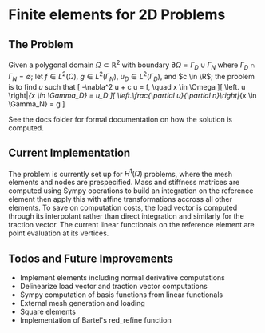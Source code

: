 # Finite elements for 2D Problems

## The Problem

Given a polygonal domain $\Omega \subset \mathbb R^2$ with boundary $\partial \Omega = \Gamma_D \cup \Gamma_N$ where $\Gamma_D \cap \Gamma_N = \emptyset$; let $f \in L^2(\Omega)$, $g \in L^2(\Gamma_N)$, $u_D \in L^2(\Gamma_D)$, and $c \in \R$; the problem is to find $u$ such that
\[
  -\nabla^2 u + c u = f, \quad x \in \Omega
\]\[
  \left. u \right|_{x \in \Gamma_D} = u_D
\]\[
  \left.\frac{\partial u}{\partial n}\right|_{x \in \Gamma_N} = g
\]

See the docs folder for formal documentation on how the solution is computed.

## Current Implementation

The problem is currently set up for $H^1(\Omega)$ problems, where the mesh elements and nodes are prespecified. Mass and stiffness matrices are computed using Sympy operations to build an integration on the reference element then apply this with affine transformations accross all other elements.  To save on computation costs, the load vector is computed through its interpolant rather than direct integration and similarly for the traction vector.  The current linear functionals on the reference element are point evaluation at its vertices.

## Todos and Future Improvements

- Implement elements including normal derivative computations
- Delinearize load vector and traction vector computations
- Sympy computation of basis functions from linear functionals
- External mesh generation and loading
- Square elements
- Implementation of Bartel's red_refine function
